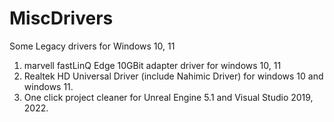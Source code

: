 # MiscDrivers
Some Legacy drivers for Windows 10, 11

1) marvell fastLinQ Edge 10GBit adapter driver for windows 10, 11
2) Realtek HD Universal Driver (include Nahimic Driver) for windows 10 and windows 11.
3) One click project cleaner for Unreal Engine 5.1 and Visual Studio 2019, 2022.
